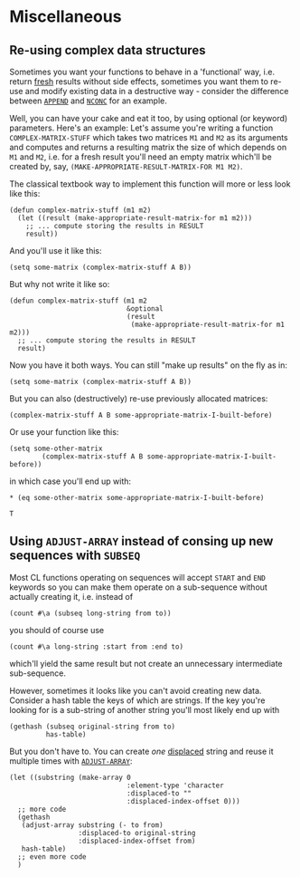# Miscellaneous

## Re-using complex data structures

Sometimes you want your functions to behave in a 'functional' way, i.e.
return
[fresh](http://www.lispworks.com/documentation/HyperSpec/Body/26_glo_f.htm#fresh)
results without side effects, sometimes you want them to re-use and
modify existing data in a destructive way - consider the difference
between
[`APPEND`](http://www.lispworks.com/documentation/HyperSpec/Body/f_append.htm)
and
[`NCONC`](http://www.lispworks.com/documentation/HyperSpec/Body/f_nconc.htm)
for an example.

Well, you can have your cake and eat it too, by using optional (or
keyword) parameters. Here's an example: Let's assume you're writing a
function `COMPLEX-MATRIX-STUFF` which takes two matrices `M1` and `M2`
as its arguments and computes and returns a resulting matrix the size of
which depends on `M1` and `M2`, i.e. for a fresh result you'll need an
empty matrix which'll be created by, say,
`(MAKE-APPROPRIATE-RESULT-MATRIX-FOR M1 M2)`.

The classical textbook way to implement this function will more or less
look like this:

    (defun complex-matrix-stuff (m1 m2)
      (let ((result (make-appropriate-result-matrix-for m1 m2)))
        ;; ... compute storing the results in RESULT
        result))

And you'll use it like this:

    (setq some-matrix (complex-matrix-stuff A B))

But why not write it like so:

    (defun complex-matrix-stuff (m1 m2
                                 &optional
                                 (result
                                  (make-appropriate-result-matrix-for m1 m2)))
      ;; ... compute storing the results in RESULT
      result)

Now you have it both ways. You can still "make up results" on the fly as
in:

    (setq some-matrix (complex-matrix-stuff A B))

But you can also (destructively) re-use previously allocated matrices:

    (complex-matrix-stuff A B some-appropriate-matrix-I-built-before)

Or use your function like this:

    (setq some-other-matrix
            (complex-matrix-stuff A B some-appropriate-matrix-I-built-before))

in which case you'll end up with:

    * (eq some-other-matrix some-appropriate-matrix-I-built-before)

    T

## Using `ADJUST-ARRAY` instead of consing up new sequences with `SUBSEQ`

Most CL functions operating on sequences will accept `START` and `END`
keywords so you can make them operate on a sub-sequence without actually
creating it, i.e. instead of

    (count #\a (subseq long-string from to))

you should of course use

    (count #\a long-string :start from :end to)

which'll yield the same result but not create an unnecessary
intermediate sub-sequence.

However, sometimes it looks like you can't avoid creating new data.
Consider a hash table the keys of which are strings. If the key you're
looking for is a sub-string of another string you'll most likely end up
with

    (gethash (subseq original-string from to)
             has-table)

But you don't have to. You can create *one*
[displaced](http://www.lispworks.com/documentation/HyperSpec/Body/26_glo_d.htm#displaced_array)
string and reuse it multiple times with
[`ADJUST-ARRAY`](http://www.lispworks.com/documentation/HyperSpec/Body/f_adjust.htm):

    (let ((substring (make-array 0
                                 :element-type 'character
                                 :displaced-to ""
                                 :displaced-index-offset 0)))
      ;; more code
      (gethash 
       (adjust-array substring (- to from)
                     :displaced-to original-string
                     :displaced-index-offset from)
       hash-table)
      ;; even more code
      )


